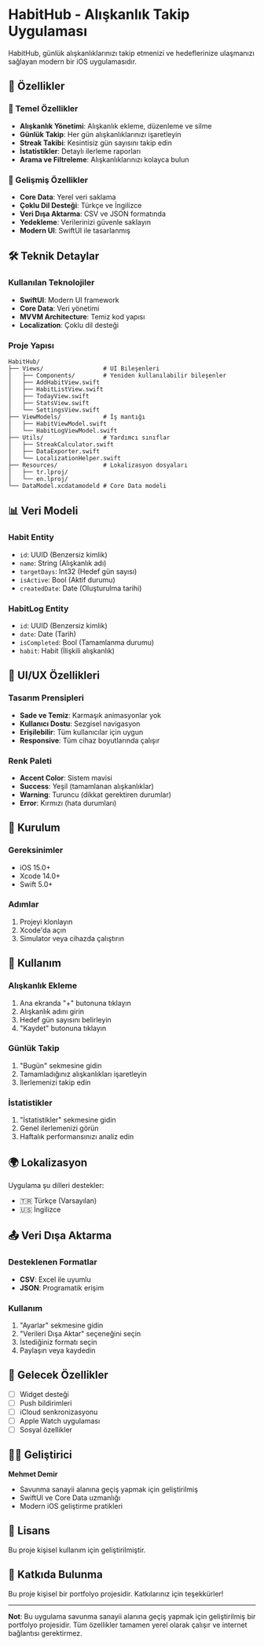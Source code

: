 # HabitHub - Alışkanlık Takip Uygulaması

HabitHub, günlük alışkanlıklarınızı takip etmenizi ve hedeflerinize ulaşmanızı sağlayan modern bir iOS uygulamasıdır.

## 🚀 Özellikler

### 📱 Temel Özellikler
- **Alışkanlık Yönetimi**: Alışkanlık ekleme, düzenleme ve silme
- **Günlük Takip**: Her gün alışkanlıklarınızı işaretleyin
- **Streak Takibi**: Kesintisiz gün sayısını takip edin
- **İstatistikler**: Detaylı ilerleme raporları
- **Arama ve Filtreleme**: Alışkanlıklarınızı kolayca bulun

### 🎯 Gelişmiş Özellikler
- **Core Data**: Yerel veri saklama
- **Çoklu Dil Desteği**: Türkçe ve İngilizce
- **Veri Dışa Aktarma**: CSV ve JSON formatında
- **Yedekleme**: Verilerinizi güvenle saklayın
- **Modern UI**: SwiftUI ile tasarlanmış

## 🛠️ Teknik Detaylar

### Kullanılan Teknolojiler
- **SwiftUI**: Modern UI framework
- **Core Data**: Veri yönetimi
- **MVVM Architecture**: Temiz kod yapısı
- **Localization**: Çoklu dil desteği

### Proje Yapısı
```
HabitHub/
├── Views/                 # UI Bileşenleri
│   ├── Components/        # Yeniden kullanılabilir bileşenler
│   ├── AddHabitView.swift
│   ├── HabitListView.swift
│   ├── TodayView.swift
│   ├── StatsView.swift
│   └── SettingsView.swift
├── ViewModels/            # İş mantığı
│   ├── HabitViewModel.swift
│   └── HabitLogViewModel.swift
├── Utils/                 # Yardımcı sınıflar
│   ├── StreakCalculator.swift
│   ├── DataExporter.swift
│   └── LocalizationHelper.swift
├── Resources/             # Lokalizasyon dosyaları
│   ├── tr.lproj/
│   └── en.lproj/
└── DataModel.xcdatamodeld # Core Data modeli
```

## 📊 Veri Modeli

### Habit Entity
- `id`: UUID (Benzersiz kimlik)
- `name`: String (Alışkanlık adı)
- `targetDays`: Int32 (Hedef gün sayısı)
- `isActive`: Bool (Aktif durumu)
- `createdDate`: Date (Oluşturulma tarihi)

### HabitLog Entity
- `id`: UUID (Benzersiz kimlik)
- `date`: Date (Tarih)
- `isCompleted`: Bool (Tamamlanma durumu)
- `habit`: Habit (İlişkili alışkanlık)

## 🎨 UI/UX Özellikleri

### Tasarım Prensipleri
- **Sade ve Temiz**: Karmaşık animasyonlar yok
- **Kullanıcı Dostu**: Sezgisel navigasyon
- **Erişilebilir**: Tüm kullanıcılar için uygun
- **Responsive**: Tüm cihaz boyutlarında çalışır

### Renk Paleti
- **Accent Color**: Sistem mavisi
- **Success**: Yeşil (tamamlanan alışkanlıklar)
- **Warning**: Turuncu (dikkat gerektiren durumlar)
- **Error**: Kırmızı (hata durumları)

## 🔧 Kurulum

### Gereksinimler
- iOS 15.0+
- Xcode 14.0+
- Swift 5.0+

### Adımlar
1. Projeyi klonlayın
2. Xcode'da açın
3. Simulator veya cihazda çalıştırın

## 📱 Kullanım

### Alışkanlık Ekleme
1. Ana ekranda "+" butonuna tıklayın
2. Alışkanlık adını girin
3. Hedef gün sayısını belirleyin
4. "Kaydet" butonuna tıklayın

### Günlük Takip
1. "Bugün" sekmesine gidin
2. Tamamladığınız alışkanlıkları işaretleyin
3. İlerlemenizi takip edin

### İstatistikler
1. "İstatistikler" sekmesine gidin
2. Genel ilerlemenizi görün
3. Haftalık performansınızı analiz edin

## 🌍 Lokalizasyon

Uygulama şu dilleri destekler:
- 🇹🇷 Türkçe (Varsayılan)
- 🇺🇸 İngilizce

## 📤 Veri Dışa Aktarma

### Desteklenen Formatlar
- **CSV**: Excel ile uyumlu
- **JSON**: Programatik erişim

### Kullanım
1. "Ayarlar" sekmesine gidin
2. "Verileri Dışa Aktar" seçeneğini seçin
3. İstediğiniz formatı seçin
4. Paylaşın veya kaydedin

## 🚀 Gelecek Özellikler

- [ ] Widget desteği
- [ ] Push bildirimleri
- [ ] iCloud senkronizasyonu
- [ ] Apple Watch uygulaması
- [ ] Sosyal özellikler

## 👨‍💻 Geliştirici

**Mehmet Demir**
- Savunma sanayii alanına geçiş yapmak için geliştirilmiş
- SwiftUI ve Core Data uzmanlığı
- Modern iOS geliştirme pratikleri

## 📄 Lisans

Bu proje kişisel kullanım için geliştirilmiştir.

## 🤝 Katkıda Bulunma

Bu proje kişisel bir portfolyo projesidir. Katkılarınız için teşekkürler!

---

**Not**: Bu uygulama savunma sanayii alanına geçiş yapmak için geliştirilmiş bir portfolyo projesidir. Tüm özellikler tamamen yerel olarak çalışır ve internet bağlantısı gerektirmez.
